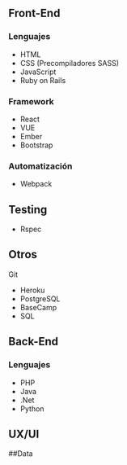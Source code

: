 ## Front-End

### Lenguajes
- HTML
- CSS (Precompiladores SASS)
- JavaScript
- Ruby on Rails

### Framework
- React
- VUE
- Ember
- Bootstrap

### Automatización
- Webpack

## Testing
- Rspec

## Otros
Git
- Heroku
- PostgreSQL
- BaseCamp
- SQL

## Back-End
### Lenguajes
- PHP
- Java
- .Net
- Python

## UX/UI

##Data
